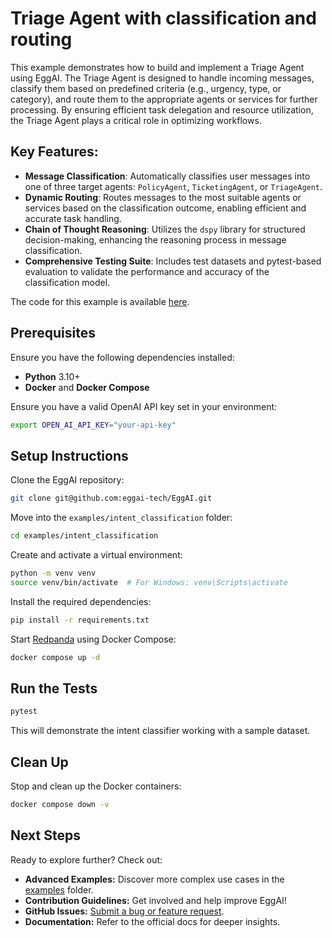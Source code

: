# Triage Agent with classification and routing

This example demonstrates how to build and implement a Triage Agent using EggAI. The Triage Agent is designed to handle
incoming messages, classify them based on predefined criteria (e.g., urgency, type, or category), and route them to the
appropriate agents or services for further processing. By ensuring efficient task delegation and resource utilization,
the Triage Agent plays a critical role in optimizing workflows.

## Key Features:

- **Message Classification**: Automatically classifies user messages into one of three target agents: `PolicyAgent`,
  `TicketingAgent`, or `TriageAgent`.
- **Dynamic Routing**: Routes messages to the most suitable agents or services based on the classification outcome,
  enabling efficient and accurate task handling.
- **Chain of Thought Reasoning**: Utilizes the `dspy` library for structured decision-making, enhancing the reasoning
  process in message classification.
- **Comprehensive Testing Suite**: Includes test datasets and pytest-based evaluation to validate the performance and
  accuracy of the classification model.

The code for this example is
available [here](https://github.com/eggai-tech/EggAI/tree/main/examples/intent_classification).

## Prerequisites

Ensure you have the following dependencies installed:

- **Python** 3.10+
- **Docker** and **Docker Compose**

Ensure you have a valid OpenAI API key set in your environment:

```bash
export OPEN_AI_API_KEY="your-api-key"
```

## Setup Instructions

Clone the EggAI repository:

```bash
git clone git@github.com:eggai-tech/EggAI.git
```

Move into the `examples/intent_classification` folder:

```bash
cd examples/intent_classification
```

Create and activate a virtual environment:

```bash
python -m venv venv
source venv/bin/activate  # For Windows: venv\Scripts\activate
```

Install the required dependencies:

```bash
pip install -r requirements.txt
```

Start [Redpanda](https://github.com/redpanda-data/redpanda) using Docker Compose:

```bash
docker compose up -d
```

## Run the Tests

```bash
pytest
```

This will demonstrate the intent classifier working with a sample dataset.

## Clean Up

Stop and clean up the Docker containers:

```bash
docker compose down -v
```

## Next Steps

Ready to explore further? Check out:

- **Advanced Examples:** Discover more complex use cases in
  the [examples](https://github.com/eggai-tech/EggAI/tree/main/examples/) folder.
- **Contribution Guidelines:** Get involved and help improve EggAI!
- **GitHub Issues:** [Submit a bug or feature request](https://github.com/eggai-tech/eggai/issues).
- **Documentation:** Refer to the official docs for deeper insights.
